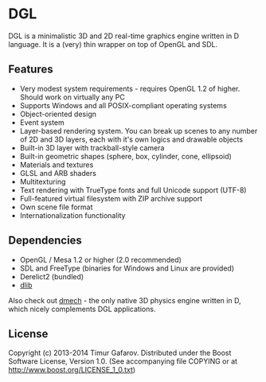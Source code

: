 DGL
===
DGL is a minimalistic 3D and 2D real-time graphics engine written in D language. It is a (very) thin wrapper on top of OpenGL and SDL.

Features
--------
* Very modest system requirements - requires OpenGL 1.2 of higher. Should work on virtually any PC
* Supports Windows and all POSIX-compliant operating systems 
* Object-oriented design
* Event system
* Layer-based rendering system. You can break up scenes to any number of 2D and 3D layers, each with it's own logics and drawable objects
* Built-in 3D layer with trackball-style camera
* Built-in geometric shapes (sphere, box, cylinder, cone, ellipsoid)
* Materials and textures
* GLSL and ARB shaders
* Multitexturing
* Text rendering with TrueType fonts and full Unicode support (UTF-8)
* Full-featured virtual filesystem with ZIP archive support
* Own scene file format
* Internationalization functionality

Dependencies
------------
* OpenGL / Mesa 1.2 or higher (2.0 recommended)
* SDL and FreeType (binaries for Windows and Linux are provided)
* Derelict2 (bundled)
* [dlib](http://github.com/gecko0307/dlib)

Also check out [dmech](http://github.com/gecko0307/dmech) - the only native 3D physics engine written in D, which nicely complements DGL applications.

License
-------
Copyright (c) 2013-2014 Timur Gafarov. Distributed under the Boost Software License, Version 1.0. (See accompanying file COPYING or at http://www.boost.org/LICENSE_1_0.txt)

